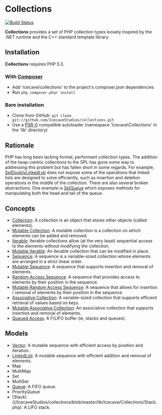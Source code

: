 # Collections

[![Build Status](https://secure.travis-ci.org/IcecaveStudios/collections.png)](http://travis-ci.org/IcecaveStudios/collections)

**Collections** provides a set of PHP collection types loosely inspired by the .NET runtime and the C++ standard template library.

## Installation

**Collections** requires PHP 5.3.

### With [Composer](http://getcomposer.org/)

* Add 'icecave/collections' to the project's composer.json dependencies
* Run `php composer.phar install`

### Bare installation

* Clone from GitHub: `git clone git://github.com/IcecaveStudios/collections.git`
* Use a [PSR-0](https://github.com/php-fig/fig-standards//IcecaveStudios/collections/blob/master/accepted/PSR-0.md)
  compatible autoloader (namespace 'Icecave\Collections' in the 'lib' directory)

## Rationale

PHP has long been lacking formal, performant collection types. The addition of the heap-centric collections to the SPL has gone some way to addressing this problem but has fallen short in some regards. For example, [SplDoublyLinkedList](http://www.php.net/manual/en/class.spldoublylinkedlist.php) does not expose some of the operations that linked lists are designed to solve efficiently, such as insertion and deletion operations in the middle of the collection. There are also several broken abstractions. One example is [SplQueue](http://php.net/manual/en/class.splqueue.php) which exposes methods for manipulating both the head and tail of the queue.

## Concepts

* [Collection](/IcecaveStudios/collections/blob/master/lib/Icecave/Collections/ICollection.php): A collection is an object that stores other objects (called elements).
* [Mutable Collection](/IcecaveStudios/collections/blob/master/lib/Icecave/Collections/IMutableCollection.php): A mutable collection is a collection on which elements can be added and removed.
* [Iterable](/IcecaveStudios/collections/blob/master/lib/Icecave/Collections/IIterable.php): Iterable collections allow (at the very least) sequential access to the elements without modifying the collection.
* [Mutable Iterable](/IcecaveStudios/collections/blob/master/lib/Icecave/Collections/IMutableIterable.php): An iterable collection that can be modified in place.
* [Sequence](/IcecaveStudios/collections/blob/master/lib/Icecave/Collections/ISequence.php): A sequence is a variable-sized collection whose elements are arranged in a strict linear order.
* [Mutable Sequence](/IcecaveStudios/collections/blob/master/lib/Icecave/Collections/IMutableSequence.php): A sequence that supports insertion and removal of elements.
* [Random Access Sequence](/IcecaveStudios/collections/blob/master/lib/Icecave/Collections/IRandomAccess.php): A sequence that provides access to elements by their position in the sequence.
* [Mutable Random Access Sequence](/IcecaveStudios/collections/blob/master/lib/Icecave/Collections/IMutableRandomAccess.php): A sequence that allows for insertion / removal of elements by their position in the sequence.
* [Associative Collection](/IcecaveStudios/collections/blob/master/lib/Icecave/Collections/IAssociative.php): A variable-sized collection that supports efficient retrieval of values based on keys.
* [Mutable Associative Collection](/IcecaveStudios/collections/blob/master/lib/Icecave/Collections/IMutableAssociative.php): An associative collection that supports insertion and removal of elements.
* [Queued Access](/IcecaveStudios/collections/blob/master/lib/Icecave/Collections/IQueuedAccess.php): A F/LIFO buffer (ie, stacks and queues).

## Models

* [Vector](/IcecaveStudios/collections/blob/master/lib/Icecave/Collections/Vector.php): A mutable sequence with efficient access by position and iteration.
* [LinkedList](/IcecaveStudios/collections/blob/master/lib/Icecave/Collections/LinkedList.php): A mutable sequence with efficient addition and removal of elements.
* Map
* MultiMap
* Set
* MultiSet
* [Queue](/IcecaveStudios/collections/blob/master/lib/Icecave/Collections/Queue.php): A FIFO queue.
* PriorityQueue
* [Stack]((/IcecaveStudios/collections/blob/master/lib/Icecave/Collections/Stack.php): A LIFO stack.
